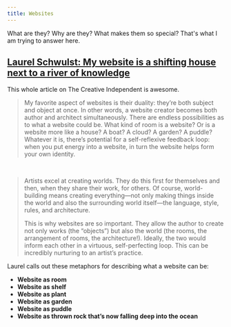 ```yaml
---
title: Websites
---
```


What are they? Why are they? What makes them so special? That's what I am trying to answer here. 

## [Laurel Schwulst: My website is a shifting house next to a river of knowledge](https://thecreativeindependent.com/people/laurel-schwulst-my-website-is-a-shifting-house-next-to-a-river-of-knowledge-what-could-yours-be/)

This whole article on The Creative Independent is awesome. 

> My favorite aspect of websites is their duality: they’re both subject and object at once. In other words, a website creator becomes both author and architect simultaneously. There are endless possibilities as to what a website could be. What kind of room is a website? Or is a website more like a house? A boat? A cloud? A garden? A puddle? Whatever it is, there’s potential for a self-reflexive feedback loop: when you put energy into a website, in turn the website helps form your own identity.

<br />  

> Artists excel at creating worlds. They do this first for themselves and then, when they share their work, for others. Of course, world-building means creating everything—not only making things inside the world and also the surrounding world itself—the language, style, rules, and architecture.    
>  
> This is why websites are so important. They allow the author to create not only works (the “objects”) but also the world (the rooms, the arrangement of rooms, the architecture!). Ideally, the two would inform each other in a virtuous, self-perfecting loop. This can be incredibly nurturing to an artist’s practice.

Laurel calls out these metaphors for describing what a website can be:
- **Website as room**
- **Website as shelf**
- **Website as plant**
- **Website as garden**
- **Website as puddle**
- **Website as thrown rock that’s now falling deep into the ocean**